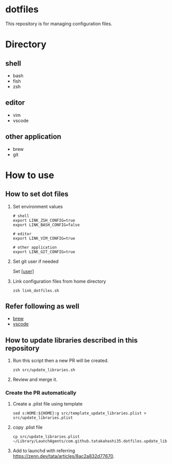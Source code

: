 # dotfiles
This repository is for managing configuration files.

# Directory
## shell
- bash
- fish
- zsh

## editor
- vim
- vscode

## other application
- brew
- git

# How to use
## How to set dot files
1. Set environment values
    ```
    # shell
    export LINK_ZSH_CONFIG=true
    export LINK_BASH_CONFIG=false

    # editor
    export LINK_VIM_CONFIG=true

    # other application
    export LINK_GIT_CONFIG=true
    ```

2. Set git user if needed

   Set [[user]](https://github.com/tatakahashi35/dotfiles/blob/main/git/.gitconfig#L1-L3)

4. Link configuration files from home directory
    ```
    zsh link_dotfiles.sh
    ```

## Refer following as well
- [brew](https://github.com/tatakahashi35/dotfiles/tree/main/brew)
- [vscode](https://github.com/tatakahashi35/dotfiles/tree/main/vscode)

## How to update libraries described in this repository
1. Run this script then a new PR will be created.
    ```
    zsh src/update_libraries.sh
    ```
2. Review and merge it.

### Create the PR automatically
1. Create a .plist file using template
    ```
    sed s:HOME:${HOME}:g src/template_update_libraries.plist > src/update_libraries.plist
    ```
2. copy .plist file
    ```
    cp src/update_libraries.plist ~/Library/LaunchAgents/com.github.tatakahashi35.dotfiles.update_libraries.plist
    ```
3. Add to launchd with referring https://zenn.dev/tata/articles/8ac2a832d77670.
